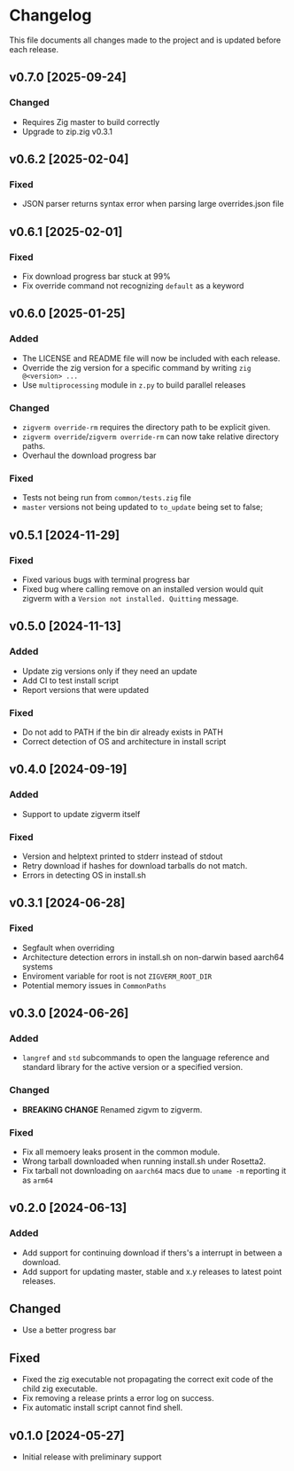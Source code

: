 # Changelog

This file documents all changes made to the project and is updated before each release.

## v0.7.0 [2025-09-24]
### Changed
- Requires Zig master to build correctly
- Upgrade to zip.zig v0.3.1

## v0.6.2 [2025-02-04]
### Fixed
- JSON parser returns syntax error when parsing large overrides.json file

## v0.6.1 [2025-02-01]
### Fixed
- Fix download progress bar stuck at 99%
- Fix override command not recognizing `default` as a keyword

## v0.6.0 [2025-01-25]
### Added
- The LICENSE and README file will now be included with each release.
- Override the zig version for a specific command by writing `zig @<version> ...`
- Use `multiprocessing` module in `z.py` to build parallel releases

### Changed
- `zigverm override-rm` requires the directory path to be explicit given.
- `zigverm override`/`zigverm override-rm` can now take relative directory paths.
- Overhaul the download progress bar

### Fixed
- Tests not being run from `common/tests.zig` file
- `master` versions not being updated to `to_update` being set to false;

## v0.5.1 [2024-11-29]

### Fixed

- Fixed various bugs with terminal progress bar
- Fixed bug where calling remove on an installed version would quit zigverm with a `Version not installed. Quitting` message.

## v0.5.0 [2024-11-13]

### Added

- Update zig versions only if they need an update
- Add CI to test install script
- Report versions that were updated

### Fixed

- Do not add to PATH if the bin dir already exists in PATH
- Correct detection of OS and architecture in install script

## v0.4.0 [2024-09-19]

### Added

- Support to update zigverm itself

### Fixed

- Version and helptext printed to stderr instead of stdout
- Retry download if hashes for download tarballs do not match.
- Errors in detecting OS in install.sh

## v0.3.1 [2024-06-28]

### Fixed

- Segfault when overriding
- Architecture detection errors in install.sh on non-darwin based aarch64 systems
- Enviroment variable for root is not `ZIGVERM_ROOT_DIR`
- Potential memory issues in `CommonPaths`

## v0.3.0 [2024-06-26]

### Added

- `langref` and `std` subcommands to open the language reference and standard library for the active version or
  a specified version.

### Changed

- **BREAKING CHANGE** Renamed zigvm to zigverm.

### Fixed

- Fix all memoery leaks prosent in the common module.
- Wrong tarball downloaded when running install.sh under Rosetta2.
- Fix tarball not downloading on `aarch64` macs due to `uname -m` reporting it as `arm64`

## v0.2.0 [2024-06-13]

### Added

- Add support for continuing download if thers's a interrupt in between a download.
- Add support for updating master, stable and x.y releases to latest point releases.

## Changed

- Use a better progress bar

## Fixed

- Fixed the zig executable not propagating the correct exit code of the child zig executable.
- Fix removing a release prints a error log on success.
- Fix automatic install script cannot find shell.

## v0.1.0 [2024-05-27]

- Initial release with preliminary support
